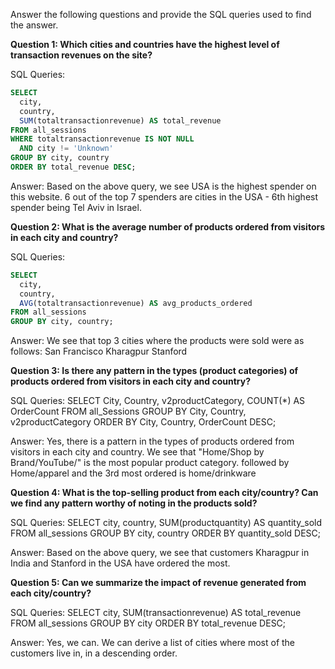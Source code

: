 Answer the following questions and provide the SQL queries used to find the answer.

    
**Question 1: Which cities and countries have the highest level of transaction revenues on the site?**


SQL Queries:
```SQL
SELECT
  city,
  country,
  SUM(totaltransactionrevenue) AS total_revenue
FROM all_sessions
WHERE totaltransactionrevenue IS NOT NULL
  AND city != 'Unknown'
GROUP BY city, country
ORDER BY total_revenue DESC;
```

Answer: 
Based on the above query, we see USA is the highest spender on this website.
6 out of the top 7 spenders are cities in the USA - 6th highest spender being Tel Aviv in Israel.




**Question 2: What is the average number of products ordered from visitors in each city and country?**


SQL Queries:
```SQL
SELECT
  city,
  country,
  AVG(totaltransactionrevenue) AS avg_products_ordered
FROM all_sessions
GROUP BY city, country;
```


Answer:
We see that top 3 cities where the products were sold were as follows:
San Francisco
Kharagpur
Stanford




**Question 3: Is there any pattern in the types (product categories) of products ordered from visitors in each city and country?**


SQL Queries:
SELECT
    City,
    Country,
    v2productCategory,
    COUNT(*) AS OrderCount
FROM
    all_Sessions
GROUP BY
    City,
    Country,
    v2productCategory
ORDER BY
    City,
    Country,
    OrderCount DESC;

Answer:
Yes, there is a pattern in the types of products ordered from visitors in each city and country.
We see that "Home/Shop by Brand/YouTube/" is the most popular product category.
followed by Home/apparel and the 3rd most ordered is home/drinkware



**Question 4: What is the top-selling product from each city/country? Can we find any pattern worthy of noting in the products sold?**


SQL Queries:
SELECT city, country, SUM(productquantity) AS quantity_sold
FROM all_sessions
GROUP BY city, country
ORDER BY quantity_sold DESC;

Answer:
Based on the above query, we see that customers Kharagpur in India and Stanford in the USA have ordered the most.

**Question 5: Can we summarize the impact of revenue generated from each city/country?**

SQL Queries:
SELECT city,
        SUM(transactionrevenue) AS total_revenue
    FROM all_sessions
    GROUP BY city
ORDER BY total_revenue DESC;

Answer:
Yes, we can. We can derive a list of cities where most of the customers live in, in a descending order.




